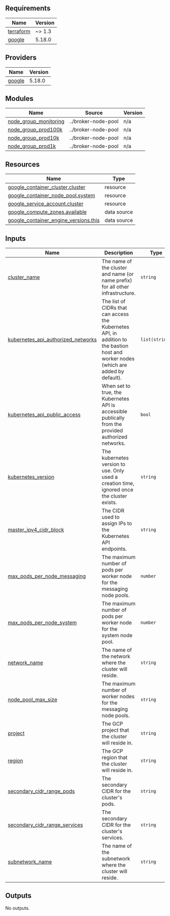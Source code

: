 <!-- BEGIN_TF_DOCS -->
## Requirements

| Name | Version |
|------|---------|
| <a name="requirement_terraform"></a> [terraform](#requirement\_terraform) | ~> 1.3 |
| <a name="requirement_google"></a> [google](#requirement\_google) | 5.18.0 |

## Providers

| Name | Version |
|------|---------|
| <a name="provider_google"></a> [google](#provider\_google) | 5.18.0 |

## Modules

| Name | Source | Version |
|------|--------|---------|
| <a name="module_node_group_monitoring"></a> [node\_group\_monitoring](#module\_node\_group\_monitoring) | ../broker-node-pool | n/a |
| <a name="module_node_group_prod100k"></a> [node\_group\_prod100k](#module\_node\_group\_prod100k) | ../broker-node-pool | n/a |
| <a name="module_node_group_prod10k"></a> [node\_group\_prod10k](#module\_node\_group\_prod10k) | ../broker-node-pool | n/a |
| <a name="module_node_group_prod1k"></a> [node\_group\_prod1k](#module\_node\_group\_prod1k) | ../broker-node-pool | n/a |

## Resources

| Name | Type |
|------|------|
| [google_container_cluster.cluster](https://registry.terraform.io/providers/hashicorp/google/5.18.0/docs/resources/container_cluster) | resource |
| [google_container_node_pool.system](https://registry.terraform.io/providers/hashicorp/google/5.18.0/docs/resources/container_node_pool) | resource |
| [google_service_account.cluster](https://registry.terraform.io/providers/hashicorp/google/5.18.0/docs/resources/service_account) | resource |
| [google_compute_zones.available](https://registry.terraform.io/providers/hashicorp/google/5.18.0/docs/data-sources/compute_zones) | data source |
| [google_container_engine_versions.this](https://registry.terraform.io/providers/hashicorp/google/5.18.0/docs/data-sources/container_engine_versions) | data source |

## Inputs

| Name | Description | Type | Default | Required |
|------|-------------|------|---------|:--------:|
| <a name="input_cluster_name"></a> [cluster\_name](#input\_cluster\_name) | The name of the cluster and name (or name prefix) for all other infrastructure. | `string` | n/a | yes |
| <a name="input_kubernetes_api_authorized_networks"></a> [kubernetes\_api\_authorized\_networks](#input\_kubernetes\_api\_authorized\_networks) | The list of CIDRs that can access the Kubernetes API, in addition to the bastion host and worker nodes (which are added by default). | `list(string)` | `[]` | no |
| <a name="input_kubernetes_api_public_access"></a> [kubernetes\_api\_public\_access](#input\_kubernetes\_api\_public\_access) | When set to true, the Kubernetes API is accessible publically from the provided authorized networks. | `bool` | `false` | no |
| <a name="input_kubernetes_version"></a> [kubernetes\_version](#input\_kubernetes\_version) | The kubernetes version to use. Only used a creation time, ignored once the cluster exists. | `string` | n/a | yes |
| <a name="input_master_ipv4_cidr_block"></a> [master\_ipv4\_cidr\_block](#input\_master\_ipv4\_cidr\_block) | The CIDR used to assign IPs to the Kubernetes API endpoints. | `string` | n/a | yes |
| <a name="input_max_pods_per_node_messaging"></a> [max\_pods\_per\_node\_messaging](#input\_max\_pods\_per\_node\_messaging) | The maximum number of pods per worker node for the messaging node pools. | `number` | `8` | no |
| <a name="input_max_pods_per_node_system"></a> [max\_pods\_per\_node\_system](#input\_max\_pods\_per\_node\_system) | The maximum number of pods per worker node for the system node pool. | `number` | `16` | no |
| <a name="input_network_name"></a> [network\_name](#input\_network\_name) | The name of the network where the cluster will reside. | `string` | n/a | yes |
| <a name="input_node_pool_max_size"></a> [node\_pool\_max\_size](#input\_node\_pool\_max\_size) | The maximum number of worker nodes for the messaging node pools. | `string` | `20` | no |
| <a name="input_project"></a> [project](#input\_project) | The GCP project that the cluster will reside in. | `string` | n/a | yes |
| <a name="input_region"></a> [region](#input\_region) | The GCP region that the cluster will reside in. | `string` | n/a | yes |
| <a name="input_secondary_cidr_range_pods"></a> [secondary\_cidr\_range\_pods](#input\_secondary\_cidr\_range\_pods) | The secondary CIDR for the cluster's pods. | `string` | n/a | yes |
| <a name="input_secondary_cidr_range_services"></a> [secondary\_cidr\_range\_services](#input\_secondary\_cidr\_range\_services) | The secondary CIDR for the cluster's services. | `string` | n/a | yes |
| <a name="input_subnetwork_name"></a> [subnetwork\_name](#input\_subnetwork\_name) | The name of the subnetwork where the cluster will reside. | `string` | n/a | yes |

## Outputs

No outputs.
<!-- END_TF_DOCS -->